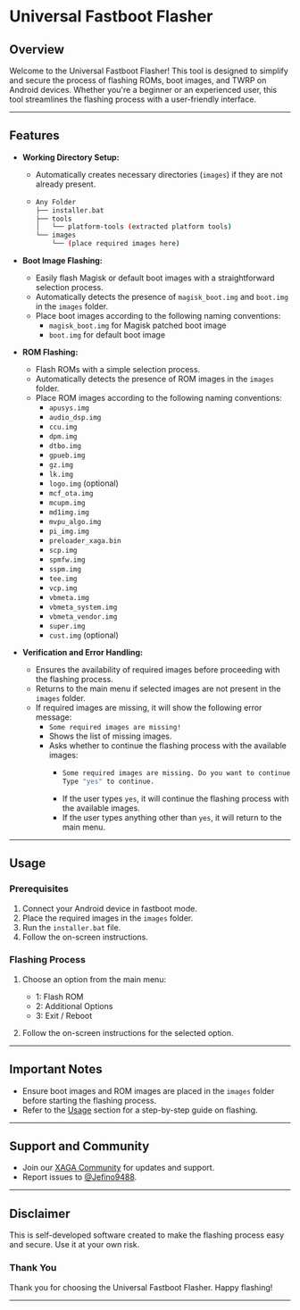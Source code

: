 # Universal Fastboot Flasher

## Overview

Welcome to the Universal Fastboot Flasher! This tool is designed to simplify and secure the process of flashing ROMs, boot images, and TWRP on Android devices. Whether you're a beginner or an experienced user, this tool streamlines the flashing process with a user-friendly interface.

---

## Features

- **Working Directory Setup:**
  - Automatically creates necessary directories (`images`) if they are not already present.
  - ```bash
    Any Folder
    ├── installer.bat
    ├── tools
    │   └── platform-tools (extracted platform tools)
    └── images
        └── (place required images here)
    ```

- **Boot Image Flashing:**
  - Easily flash Magisk or default boot images with a straightforward selection process.
  - Automatically detects the presence of `magisk_boot.img` and `boot.img` in the `images` folder.
  - Place boot images according to the following naming conventions:
    - `magisk_boot.img` for Magisk patched boot image
    - `boot.img` for default boot image

- **ROM Flashing:**
  - Flash ROMs with a simple selection process.
  - Automatically detects the presence of ROM images in the `images` folder.
  - Place ROM images according to the following naming conventions:
    - `apusys.img`
    - `audio_dsp.img`
    - `ccu.img`
    - `dpm.img`
    - `dtbo.img`
    - `gpueb.img`
    - `gz.img`
    - `lk.img`
    - `logo.img` (optional)
    - `mcf_ota.img`
    - `mcupm.img`
    - `md1img.img`
    - `mvpu_algo.img`
    - `pi_img.img`
    - `preloader_xaga.bin`
    - `scp.img`
    - `spmfw.img`
    - `sspm.img`
    - `tee.img`
    - `vcp.img`
    - `vbmeta.img`
    - `vbmeta_system.img`
    - `vbmeta_vendor.img`
    - `super.img`
    - `cust.img` (optional)

- **Verification and Error Handling:**
  - Ensures the availability of required images before proceeding with the flashing process.
  - Returns to the main menu if selected images are not present in the `images` folder.
  - If required images are missing, it will show the following error message:
    - `Some required images are missing!`
    - Shows the list of missing images.
    - Asks whether to continue the flashing process with the available images:
      - ```bash
        Some required images are missing. Do you want to continue anyway?
        Type "yes" to continue.
        ```
      - If the user types `yes`, it will continue the flashing process with the available images.
      - If the user types anything other than `yes`, it will return to the main menu.

---

## Usage

### Prerequisites

1. Connect your Android device in fastboot mode.
2. Place the required images in the `images` folder.
3. Run the `installer.bat` file.
4. Follow the on-screen instructions.

### Flashing Process

1. Choose an option from the main menu:
   - 1: Flash ROM
   - 2: Additional Options
   - 3: Exit / Reboot

2. Follow the on-screen instructions for the selected option.

---

## Important Notes

- Ensure boot images and ROM images are placed in the `images` folder before starting the flashing process.
- Refer to the [Usage](#usage) section for a step-by-step guide on flashing.

---

## Support and Community

- Join our [XAGA Community](https://t.me/XAGA_Community) for updates and support.
- Report issues to [@Jefino9488](https://t.me/Jefino9488).

---

## Disclaimer

This is self-developed software created to make the flashing process easy and secure. Use it at your own risk.

### Thank You

Thank you for choosing the Universal Fastboot Flasher. Happy flashing!

---
